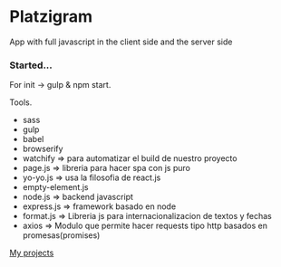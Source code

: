 # Platzigram
App with full javascript in the client side and the server side

### Started...
For init -> gulp & npm start.


Tools.

* sass
* gulp
* babel
* browserify
* watchify => para automatizar el build de nuestro proyecto
* page.js => libreria para hacer spa con js puro
* yo-yo.js => usa la filosofia de react.js
* empty-element.js
* node.js => backend javascript
* express.js => framework basado en node
* format.js => Libreria js para internacionalizacion de textos y fechas
* axios => Modulo que permite hacer requests tipo http basados en promesas(promises)

[My projects](https://www.github.com/diegofertr)